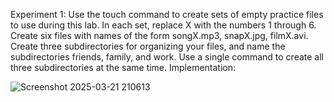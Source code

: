 Experiment 1: Use the touch command to create sets of empty practice files to use during this lab. In each set, replace X with the numbers 1 through 6. Create six files with names of the form songX.mp3, snapX.jpg, filmX.avi. Create three subdirectories for organizing your files, and name the subdirectories friends, family, and work. Use a single command to create all three subdirectories at the same time. Implementation:

![Screenshot 2025-03-21 210613](https://github.com/user-attachments/assets/b41447c6-0a57-4b73-8ec9-0fb7e9138264)
